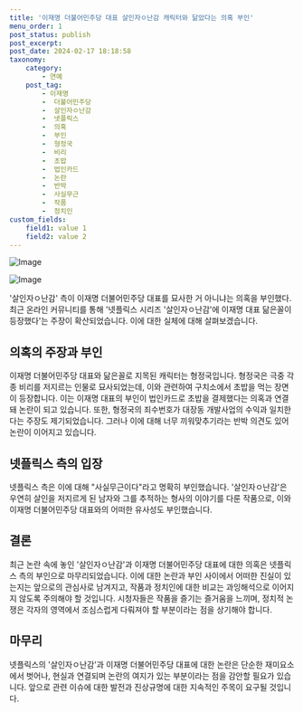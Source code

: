 ```yaml
---
title: '이재명 더불어민주당 대표 살인자ㅇ난감 캐릭터와 닮았다는 의혹 부인'
menu_order: 1
post_status: publish
post_excerpt: 
post_date: 2024-02-17 18:18:58
taxonomy:
    category:
        - 연예
    post_tag:
        - 이재명
        -  더불어민주당
        -  살인자ㅇ난감
        -  넷플릭스
        -  의혹
        -  부인
        -  형정국
        -  비리
        -  초밥
        -  법인카드
        -  논란
        -  반박
        -  사실무근
        -  작품
        -  정치인
custom_fields:
    field1: value 1
    field2: value 2
---
```


![Image](https://ssl.pstatic.net/mimgnews/image/112/2024/02/12/202402120931086493739_20240212094053_01_20240212094501188.jpg?type=w540)

![Image](https://mimgnews.pstatic.net/image/112/2024/02/12/202402120931086493739_20240212094133_01_20240212094501191.jpg?type=w540)

'살인자ㅇ난감' 측이 이재명 더불어민주당 대표를 묘사한 거 아니냐는 의혹을 부인했다. 최근 온라인 커뮤니티를 통해 '넷플릭스 시리즈 '살인자ㅇ난감'에 이재명 대표 닮은꼴이 등장했다'는 주장이 확산되었습니다. 이에 대한 실체에 대해 살펴보겠습니다.
## 의혹의 주장과 부인
이재명 더불어민주당 대표와 닮은꼴로 지목된 캐릭터는 형정국입니다. 형정국은 극중 각종 비리를 저지르는 인물로 묘사되었는데, 이와 관련하여 구치소에서 초밥을 먹는 장면이 등장합니다. 이는 이재명 대표의 부인이 법인카드로 초밥을 결제했다는 의혹과 연결돼 논란이 되고 있습니다. 또한, 형정국의 죄수번호가 대장동 개발사업의 수익과 일치한다는 주장도 제기되었습니다. 그러나 이에 대해 너무 끼워맞추기라는 반박 의견도 있어 논란이 이어지고 있습니다.
## 넷플릭스 측의 입장
넷플릭스 측은 이에 대해 "사실무근이다"라고 명확히 부인했습니다. '살인자ㅇ난감'은 우연히 살인을 저지르게 된 남자와 그를 추적하는 형사의 이야기를 다룬 작품으로, 이와 이재명 더불어민주당 대표와의 어떠한 유사성도 부인했습니다.
## 결론
최근 논란 속에 놓인 '살인자ㅇ난감'과 이재명 더불어민주당 대표에 대한 의혹은 넷플릭스 측의 부인으로 마무리되었습니다. 이에 대한 논란과 부인 사이에서 어떠한 진실이 있는지는 앞으로의 관심사로 남겨지고, 작품과 정치인에 대한 비교는 과잉해석으로 이어지지 않도록 주의해야 할 것입니다. 시청자들은 작품을 즐기는 즐거움을 느끼며, 정치적 논쟁은 각자의 영역에서 조심스럽게 다뤄져야 할 부분이라는 점을 상기해야 합니다.
## 마무리
넷플릭스의 '살인자ㅇ난감'과 이재명 더불어민주당 대표에 대한 논란은 단순한 재미요소에서 벗어나, 현실과 연결되며 논란의 여지가 있는 부분이라는 점을 감안할 필요가 있습니다. 앞으로 관련 이슈에 대한 발전과 진상규명에 대한 지속적인 주목이 요구될 것입니다.
